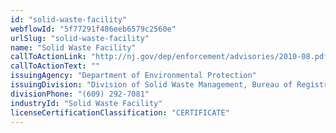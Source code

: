 ```yaml
---
id: "solid-waste-facility"
webflowId: "5f77291f486eeb6579c2560e"
urlSlug: "solid-waste-facility"
name: "Solid Waste Facility"
callToActionLink: "http://nj.gov/dep/enforcement/advisories/2010-08.pdf"
callToActionText: ""
issuingAgency: "Department of Environmental Protection"
issuingDivision: "Division of Solid Waste Management, Bureau of Registration"
divisionPhone: "(609) 292-7081"
industryId: "Solid Waste Facility"
licenseCertificationClassification: "CERTIFICATE"
---
```


